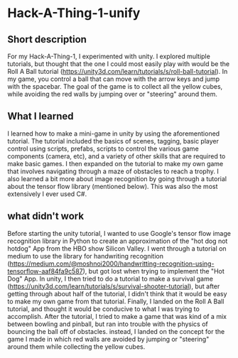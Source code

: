 # Hack-A-Thing-1-unify
## Short description
For my Hack-A-Thing-1, I experimented with unity. I explored multiple tutorials, but thought that the one I could most easily play with would be the Roll A Ball tutorial (https://unity3d.com/learn/tutorials/s/roll-ball-tutorial). In my game, you control a ball that can move with the arrow keys and jump with the spacebar. The goal of the game is to collect all the yellow cubes, while avoiding the red walls by jumping over or "steering" around them.
## What I learned
I learned how to make a mini-game in unity by using the aforementioned tutorial. The tutorial included the basics of scenes, tagging, basic player control using scripts, prefabs, scripts to control the various game components (camera, etc), and a variety of other skills that are required to make basic games. I then expanded on the tutorial to make my own game that involves navigating through a maze of obstacles to reach a trophy. I also learned a bit more about image recognition by going through a tutorial about the tensor flow library (mentioned below). This was also the most extensively I ever used C#.

## what didn't work
Before starting the unity tutorial, I wanted to use Google's tensor flow image recognition library in Python to create an approximation of the "hot dog not hotdog" App from the HBO show Silicon Valley. I went through a tutorial on medium to use the library for handwriting recognition (https://medium.com/@moshnoi2000/handwritting-recognition-using-tensorflow-aaf84fa9c587), but got lost when trying to implement the "Hot Dog" App. In unity, I then tried to do a tutorial to make a survival game (https://unity3d.com/learn/tutorials/s/survival-shooter-tutorial), but after getting through about half of the tutorial, I didn't think that it would be easy to make my own game from that tutorial. Finally, I landed on the Roll A Ball tutorial, and thought it would be conducive to what I was trying to accomplish. After the tutorial, I tried to make a game that was kind of a mix between bowling and pinball, but ran into trouble with the physics of bouncing the ball off of obstacles. instead, I landed on the concept for the game I made in which red walls are avoided by jumping or "steering" around them while collecting the yellow cubes.